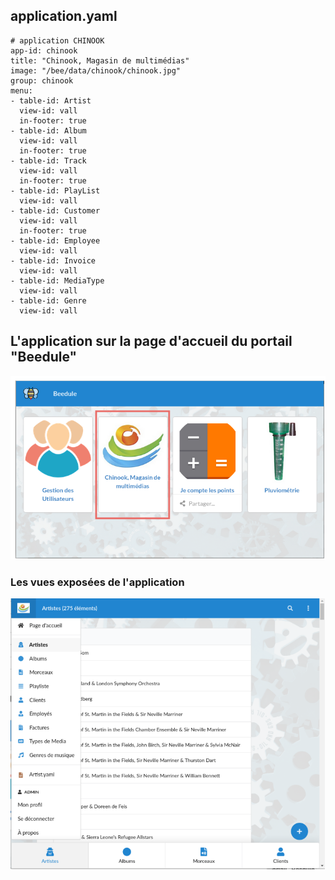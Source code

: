 ## application.yaml

```
# application CHINOOK
app-id: chinook
title: "Chinook, Magasin de multimédias"
image: "/bee/data/chinook/chinook.jpg"
group: chinook
menu: 
- table-id: Artist
  view-id: vall
  in-footer: true
- table-id: Album
  view-id: vall
  in-footer: true
- table-id: Track
  view-id: vall
  in-footer: true
- table-id: PlayList
  view-id: vall
- table-id: Customer
  view-id: vall
  in-footer: true
- table-id: Employee
  view-id: vall
- table-id: Invoice
  view-id: vall
- table-id: MediaType
  view-id: vall
- table-id: Genre
  view-id: vall
```
## L'application sur la page d'accueil du portail "Beedule"
![](images/application-portail.png)

### Les vues exposées de l'application
![](images/application-vues.png)


